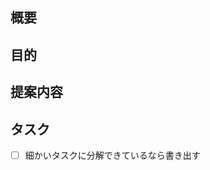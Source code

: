 <!-- あくまでテンプレートなので必ずしもすべての項目を埋めなくてよい -->

## 概要

## 目的

## 提案内容

## タスク

- [ ] 細かいタスクに分解できているなら書き出す
